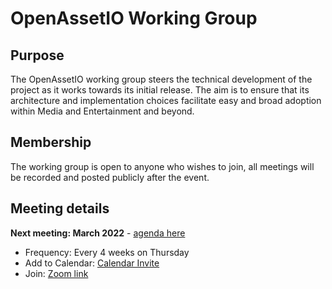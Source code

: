 # OpenAssetIO Working Group

## Purpose

The OpenAssetIO working group steers the technical development of the project as it works towards its initial release. The aim is to ensure that its architecture and implementation choices facilitate easy and broad adoption within Media and Entertainment and beyond.

## Membership

The working group is open to anyone who wishes to join, all meetings will be recorded and posted publicly after the event.

## Meeting details

**Next meeting: March 2022** - [agenda here](meetings/2022-03-10/README.md)

- Frequency: Every 4 weeks on Thursday
- Add to Calendar: [Calendar Invite](https://calendar.google.com/event?action=TEMPLATE&tmeid=N2cxZmpvaDl0aXE4NGluajJ0dnFqOWdjbTJfMjAyMjAyMTBUMTcwMDAwWiBjX28wMG9ka3FlbzJnY3Zua2dmMGg3bjUzdjBvQGc&tmsrc=c_o00odkqeo2gcvnkgf0h7n53v0o%40group.calendar.google.com&scp=ALL)
- Join: [Zoom link](https://thefoundry.zoom.us/j/97582912679)
